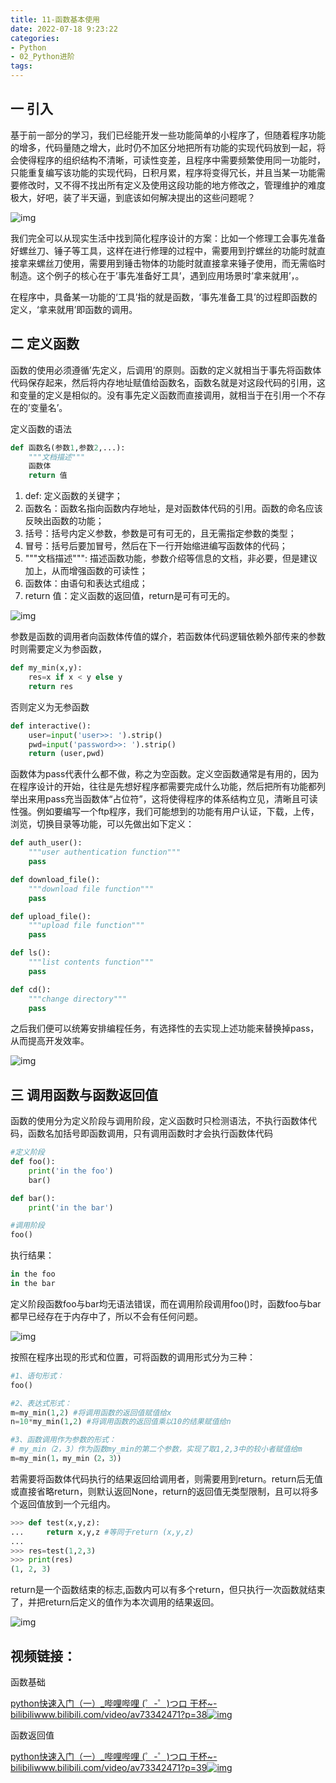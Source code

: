```yaml
---
title: 11-函数基本使用
date: 2022-07-18 9:23:22
categories:
- Python
- 02_Python进阶
tags:
---
```


## 一 引入

 基于前一部分的学习，我们已经能开发一些功能简单的小程序了，但随着程序功能的增多，代码量随之增大，此时仍不加区分地把所有功能的实现代码放到一起，将会使得程序的组织结构不清晰，可读性变差，且程序中需要频繁使用同一功能时，只能重复编写该功能的实现代码，日积月累，程序将变得冗长，并且当某一功能需要修改时，又不得不找出所有定义及使用这段功能的地方修改之，管理维护的难度极大，好吧，装了半天逼，到底该如何解决提出的这些问题呢？

![img](https://pic1.zhimg.com/80/v2-9c9953bf70a721520e78add4ceeeb340_720w.jpg)

我们完全可以从现实生活中找到简化程序设计的方案：比如一个修理工会事先准备好螺丝刀、锤子等工具，这样在进行修理的过程中，需要用到拧螺丝的功能时就直接拿来螺丝刀使用，需要用到锤击物体的功能时就直接拿来锤子使用，而无需临时制造。这个例子的核心在于’事先准备好工具’，遇到应用场景时’拿来就用’，。

在程序中，具备某一功能的‘工具’指的就是函数，‘事先准备工具’的过程即函数的定义，‘拿来就用’即函数的调用。

## 二 定义函数

函数的使用必须遵循’先定义，后调用’的原则。函数的定义就相当于事先将函数体代码保存起来，然后将内存地址赋值给函数名，函数名就是对这段代码的引用，这和变量的定义是相似的。没有事先定义函数而直接调用，就相当于在引用一个不存在的’变量名’。

定义函数的语法

```python
def 函数名(参数1,参数2,...):
    """文档描述"""
    函数体
    return 值
```

1. def: 定义函数的关键字；
2. 函数名：函数名指向函数内存地址，是对函数体代码的引用。函数的命名应该反映出函数的功能；
3. 括号：括号内定义参数，参数是可有可无的，且无需指定参数的类型；
4. 冒号：括号后要加冒号，然后在下一行开始缩进编写函数体的代码；
5. """文档描述""": 描述函数功能，参数介绍等信息的文档，非必要，但是建议加上，从而增强函数的可读性；
6. 函数体：由语句和表达式组成；
7. return 值：定义函数的返回值，return是可有可无的。

![img](https://pic1.zhimg.com/80/v2-b6820acb8b8135a298d22c46d88dc078_720w.jpg)

参数是函数的调用者向函数体传值的媒介，若函数体代码逻辑依赖外部传来的参数时则需要定义为参函数，

```python
def my_min(x,y):
    res=x if x < y else y
    return res
```

否则定义为无参函数

```python
def interactive():
    user=input('user>>: ').strip()
    pwd=input('password>>: ').strip()
    return (user,pwd)
```

 函数体为pass代表什么都不做，称之为空函数。定义空函数通常是有用的，因为在程序设计的开始，往往是先想好程序都需要完成什么功能，然后把所有功能都列举出来用pass充当函数体“占位符”，这将使得程序的体系结构立见，清晰且可读性强。例如要编写一个ftp程序，我们可能想到的功能有用户认证，下载，上传，浏览，切换目录等功能，可以先做出如下定义：

```python
def auth_user():
    """user authentication function"""
    pass

def download_file():
    """download file function"""
    pass

def upload_file():
    """upload file function"""
    pass

def ls():
    """list contents function"""
    pass

def cd():
    """change directory"""
    pass
```

之后我们便可以统筹安排编程任务，有选择性的去实现上述功能来替换掉pass，从而提高开发效率。

![img](https://pic3.zhimg.com/80/v2-7eec3d29ee04903367255ddf4ba56fa2_720w.jpg)

## 三 调用函数与函数返回值

 函数的使用分为定义阶段与调用阶段，定义函数时只检测语法，不执行函数体代码，函数名加括号即函数调用，只有调用函数时才会执行函数体代码

```python
#定义阶段
def foo():
    print('in the foo')
    bar()

def bar():
    print('in the bar')

#调用阶段
foo()
```

执行结果：

```python
in the foo
in the bar
```

定义阶段函数foo与bar均无语法错误，而在调用阶段调用foo()时，函数foo与bar都早已经存在于内存中了，所以不会有任何问题。

![img](https://pic4.zhimg.com/80/v2-49571392a08c9cb0980b37d25890cf57_720w.jpg)

按照在程序出现的形式和位置，可将函数的调用形式分为三种：

```python
#1、语句形式：
foo()

#2、表达式形式：
m=my_min(1,2) #将调用函数的返回值赋值给x
n=10*my_min(1,2) #将调用函数的返回值乘以10的结果赋值给n

#3、函数调用作为参数的形式：
# my_min（2，3）作为函数my_min的第二个参数，实现了取1,2,3中的较小者赋值给m
m=my_min(1，my_min（2，3）)
```

若需要将函数体代码执行的结果返回给调用者，则需要用到return。return后无值或直接省略return，则默认返回None，return的返回值无类型限制，且可以将多个返回值放到一个元组内。

```python
>>> def test(x,y,z):
...     return x,y,z #等同于return (x,y,z)
... 
>>> res=test(1,2,3)
>>> print(res)
(1, 2, 3)
```

return是一个函数结束的标志,函数内可以有多个return，但只执行一次函数就结束了，并把return后定义的值作为本次调用的结果返回。

![img](https://pic3.zhimg.com/80/v2-46449ad493f48f4863cefab55f8da196_720w.jpg)

## 视频链接：

函数基础

[python快速入门（一）_哔哩哔哩 (゜-゜)つロ 干杯~-bilibiliwww.bilibili.com/video/av73342471?p=38![img](https://pic4.zhimg.com/v2-c64ada0dd06d0c57ed905be65d17acb7_180x120.jpg)](https://link.zhihu.com/?target=https%3A//www.bilibili.com/video/av73342471%3Fp%3D38)

函数返回值

[python快速入门（一）_哔哩哔哩 (゜-゜)つロ 干杯~-bilibiliwww.bilibili.com/video/av73342471?p=39![img](https://pic4.zhimg.com/v2-c64ada0dd06d0c57ed905be65d17acb7_180x120.jpg)](https://link.zhihu.com/?target=https%3A//www.bilibili.com/video/av73342471%3Fp%3D39)